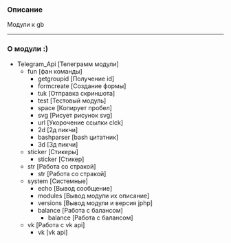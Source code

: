 ### Описание ###
Модули к gb

* * *

### О модули :) ###

+ Telegram_Api [Телеграмм модули]
	+ fun [фан команды]
		* getgroupid [Получение id]
		* formcreate [Создание формы]
		* tuk [Отправка скриншота]
		* test [Тестовый модуль]
		* space [Копирует пробел]
		* svg [Рисует рисунок svg]
		* url [Укорочение ссылки clck]
		* 2d [2д пикчи]
		* bashparser [bash цитатник]
		* 3d [3д пикчи]
	+ sticker [Стикеры]
		* sticker [Стикер]
	+ str [Работа со стракой]
		* str [Работа со стракой]
	+ system [Системные]
		* echo [Вывод сообщение]
		* modules [Вывод модули их описание]
		* versions [Вывод модули и версия jphp]
		+ balance [Работа с балансом]
			* balance [Работа с балансом]
	+ vk [Работа с vk api]
		* vk [vk api]
